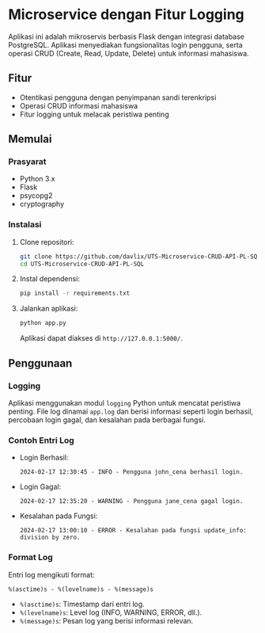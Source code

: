 
# Microservice dengan Fitur Logging

Aplikasi ini adalah mikroservis berbasis Flask dengan integrasi database PostgreSQL. Aplikasi menyediakan fungsionalitas login pengguna, serta operasi CRUD (Create, Read, Update, Delete) untuk informasi mahasiswa.

## Fitur

- Otentikasi pengguna dengan penyimpanan sandi terenkripsi
- Operasi CRUD informasi mahasiswa
- Fitur logging untuk melacak peristiwa penting

## Memulai

### Prasyarat

- Python 3.x
- Flask
- psycopg2
- cryptography

### Instalasi

1. Clone repositori:

   ```bash
   git clone https://github.com/davlix/UTS-Microservice-CRUD-API-PL-SQL.git
   cd UTS-Microservice-CRUD-API-PL-SQL
   ```

2. Instal dependensi:

   ```bash
   pip install -r requirements.txt
   ```

3. Jalankan aplikasi:

   ```bash
   python app.py
   ```

   Aplikasi dapat diakses di `http://127.0.0.1:5000/`.

## Penggunaan

### Logging

Aplikasi menggunakan modul `logging` Python untuk mencatat peristiwa penting. File log dinamai `app.log` dan berisi informasi seperti login berhasil, percobaan login gagal, dan kesalahan pada berbagai fungsi.

### Contoh Entri Log

- Login Berhasil:

  ```
  2024-02-17 12:30:45 - INFO - Pengguna john_cena berhasil login.
  ```

- Login Gagal:

  ```
  2024-02-17 12:35:20 - WARNING - Pengguna jane_cena gagal login.
  ```

- Kesalahan pada Fungsi:

  ```
  2024-02-17 13:00:10 - ERROR - Kesalahan pada fungsi update_info: division by zero.
  ```

### Format Log

Entri log mengikuti format:

```
%(asctime)s - %(levelname)s - %(message)s
```

- `%(asctime)s`: Timestamp dari entri log.
- `%(levelname)s`: Level log (INFO, WARNING, ERROR, dll.).
- `%(message)s`: Pesan log yang berisi informasi relevan.

